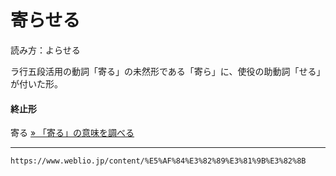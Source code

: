 # 寄らせる
読み方：よらせる    

ラ行五段活用の動詞「寄る」の未然形である「寄ら」に、使役の助動詞「せる」が付いた形。
  

#### 終止形
寄る  [» 「寄る」の意味を調べる](よる（寄る）)

---
`https://www.weblio.jp/content/%E5%AF%84%E3%82%89%E3%81%9B%E3%82%8B`
